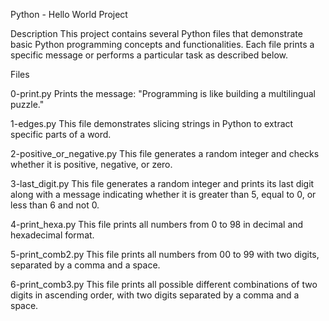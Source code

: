 Python - Hello World Project

Description
This project contains several Python files that demonstrate basic Python programming concepts and functionalities. Each file prints a specific message or performs a particular task as described below.

Files

0-print.py
Prints the message: "Programming is like building a multilingual puzzle."

1-edges.py
This file demonstrates slicing strings in Python to extract specific parts of a word.

2-positive_or_negative.py
This file generates a random integer and checks whether it is positive, negative, or zero.

3-last_digit.py
This file generates a random integer and prints its last digit along with a message indicating whether it is greater than 5, equal to 0, or less than 6 and not 0.

4-print_hexa.py
This file prints all numbers from 0 to 98 in decimal and hexadecimal format.

5-print_comb2.py
This file prints all numbers from 00 to 99 with two digits, separated by a comma and a space.

6-print_comb3.py
This file prints all possible different combinations of two digits in ascending order, with two digits separated by a comma and a space.

